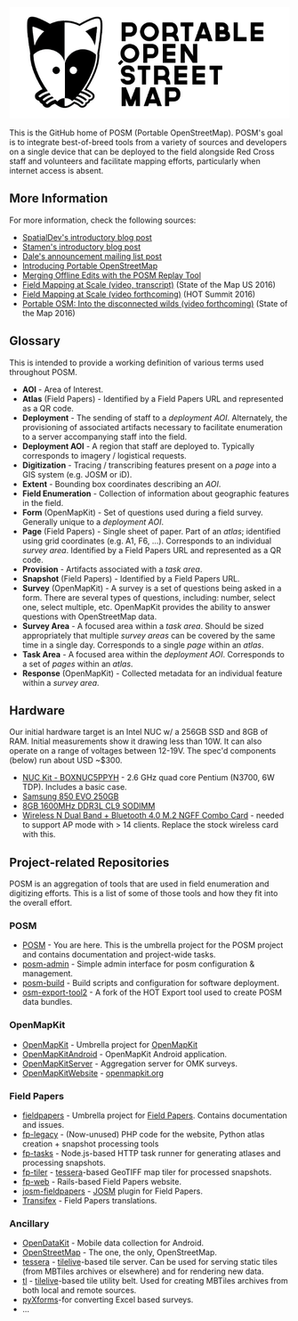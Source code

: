 ![POSM](https://raw.githubusercontent.com/americanredcross/posm/master/mediakit/logo-full.png "Portable OpenStreetMap")

This is the GitHub home of POSM (Portable OpenStreetMap). POSM's goal is to
integrate best-of-breed tools from a variety of sources and developers on a
single device that can be deployed to the field alongside Red Cross staff and
volunteers and facilitate mapping efforts, particularly when internet access is
absent.

## More Information

For more information, check the following sources:

* [SpatialDev's introductory blog post](http://news.spatialdev.com/portable-open-street-map/)
* [Stamen's introductory blog post](https://hi.stamen.com/taking-open-street-map-into-the-field-a07265a08f19)
* [Dale's announcement mailing list post](https://lists.openstreetmap.org/pipermail/talk/2015-December/075250.html)
* [Introducing Portable OpenStreetMap](https://hi.stamen.com/introducing-portable-openstreetmap-bff9b04c0e16#.uf5robi75)
* [Merging Offline Edits with the POSM Replay Tool](https://hi.stamen.com/merging-offline-edits-with-the-posm-replay-tool-2f39a4410d2a#.hi4xe5hlw)
* [Field Mapping at Scale (video, transcript)](http://stateofthemap.us/2016/field-mapping-at-scale/) (State of the Map US 2016)
* [Field Mapping at Scale (video forthcoming)](http://summit.hotosm.org/program/) (HOT Summit 2016)
* [Portable OSM: Into the disconnected wilds (video forthcoming)](http://2016.stateofthemap.org/2016/portable-osm-osm-in-the-disconnected-wilds/) (State of the Map 2016)

## Glossary

This is intended to provide a working definition of various terms used
throughout POSM.

* **AOI** - Area of Interest.
* **Atlas** (Field Papers) - Identified by a Field Papers URL and represented as
  a QR code.
* **Deployment** - The sending of staff to a _deployment AOI_. Alternately, the
  provisioning of associated artifacts necessary to facilitate enumeration to a
  server accompanying staff into the field.
* **Deployment AOI** - A region that staff are deployed to. Typically
  corresponds to imagery / logistical requests.
* **Digitization** - Tracing / transcribing features present on a _page_ into a
  GIS system (e.g. JOSM or iD).
* **Extent** - Bounding box coordinates describing an _AOI_.
* **Field Enumeration** - Collection of information about geographic features
  in the field.
* **Form** (OpenMapKit) - Set of questions used during a field survey. Generally
  unique to a _deployment AOI_.
* **Page** (Field Papers) - Single sheet of paper. Part of an _atlas_;
  identified using grid coordinates (e.g. A1, F6, ...). Corresponds to an
  individual _survey area_. Identified by a Field Papers URL and represented as
  a QR code.
* **Provision** - Artifacts associated with a _task area_.
* **Snapshot** (Field Papers) - Identified by a Field Papers URL.
* **Survey** (OpenMapKit) - A survey is a set of questions being asked in a form. There are several types of questions, including: number, select one, select multiple, etc. OpenMapKit provides the ability to answer questions with OpenStreetMap data.
* **Survey Area** - A focused area within a _task area_. Should be sized
  appropriately that multiple _survey areas_ can be covered by the same time in
  a single day. Corresponds to a single _page_ within an _atlas_.
* **Task Area** - A focused area within the _deployment AOI_. Corresponds to a
  set of _pages_ within an _atlas_.
* **Response** (OpenMapKit) - Collected metadata for an individual feature
  within a _survey area_.

## Hardware

Our initial hardware target is an Intel NUC w/ a 256GB SSD and 8GB of RAM.
Initial measurements show it drawing less than 10W. It can also operate on a
range of voltages between 12-19V. The spec'd components (below) run about USD
~$300.

* [NUC Kit - BOXNUC5PPYH](http://smile.amazon.com/gp/product/B00XPVQHDU) - 2.6
  GHz quad core Pentium (N3700, 6W TDP). Includes a basic case.
* [Samsung 850 EVO 250GB](http://smile.amazon.com/gp/product/B00OAJ412U)
* [8GB 1600MHz DDR3L CL9 SODIMM](http://smile.amazon.com/gp/product/B00KQCOTCM)
* [Wireless N Dual Band + Bluetooth 4.0 M.2 NGFF Combo Card](https://www.thinkpenguin.com/gnu-linux/wireless-n-dual-band-bluetooth-40-m2-ngff-combo-card) -
  needed to support AP mode with > 14 clients. Replace the stock wireless card
  with this.

## Project-related Repositories

POSM is an aggregation of tools that are used in field enumeration and
digitizing efforts. This is a list of some of those tools and how they fit into
the overall effort.

### POSM

* [POSM](https://github.com/AmericanRedCross/posm) - You are here. This is the
  umbrella project for the POSM project and contains documentation and
  project-wide tasks.
* [posm-admin](https://github.com/AmericanRedCross/posm-admin) - Simple admin
  interface for posm configuration & management.
* [posm-build](https://github.com/AmericanRedCross/posm-build) - Build scripts
  and configuration for software deployment.
* [osm-export-tool2](https://github.com/AmericanRedCross/osm-export-tool2/tree/posm) - A 
fork of the HOT Export tool used to create POSM data bundles.

### OpenMapKit

* [OpenMapKit](https://github.com/AmericanRedCross/OpenMapKit) - Umbrella
  project for [OpenMapKit](http://openmapkit.org/)
* [OpenMapKitAndroid](https://github.com/AmericanRedCross/OpenMapKitAndroid) -
  OpenMapKit Android application.
* [OpenMapKitServer](https://github.com/americanredcross/OpenMapkitServer) -
  Aggregation server for OMK surveys.
* [OpenMapKitWebsite](https://github.com/AmericanRedCross/OpenMapKitWebsite) -
  [openmapkit.org](http://openmapkit.org/)

### Field Papers

* [fieldpapers](https://github.com/fieldpapers/fieldpapers) - Umbrella project
  for [Field Papers](http://fieldpapers.org/). Contains documentation and issues.
* [fp-legacy](https://github.com/fieldpapers/fp-legacy) - (Now-unused) PHP code
  for the website, Python atlas creation + snapshot processing tools
* [fp-tasks](https://github.com/fieldpapers/fp-tasks) - Node.js-based HTTP task
  runner for generating atlases and processing snapshots.
* [fp-tiler](https://github.com/fieldpapers/fp-tiler) -
  [tessera](https://github.com/mojodna/tessera)-based GeoTIFF map tiler for
  processed snapshots.
* [fp-web](https://github.com/fieldpapers/fp-web) - Rails-based Field Papers
  website.
* [josm-fieldpapers](https://github.com/fieldpapers/josm-fieldpapers) -
  [JOSM](https://josm.openstreetmap.de/) plugin for Field Papers.
* [Transifex](https://www.transifex.com/fieldpapers/) - Field Papers
  translations.

### Ancillary

* [OpenDataKit](https://opendatakit.org/) - Mobile data collection for Android.
* [OpenStreetMap](http://openstreetmap.org/) - The one, the only, OpenStreetMap.
* [tessera](https://github.com/mojodna/tessera) -
  [tilelive](https://github.com/mapbox/tilelive)-based tile server. Can be used
  for serving static tiles (from MBTiles archives or elsewhere) and for
  rendering new data.
* [tl](https://github.com/mojodna/tl) -
  [tilelive](https://github.com/mapbox/tilelive)-based tile utility belt. Used
  for creating MBTiles archives from both local and remote sources.
* [pyXforms](https://github.com/uw-ictd/pyxform)-for converting Excel based surveys.
* ...
